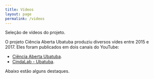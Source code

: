 ```yaml
---
title: Vídeos
layout: page
permalink: /videos
---
```


Seleção de vídeos do projeto.

O projeto Ciência Aberta Ubatuba produziu diversos vídes entre 2015 e 2017. Eles foram publicados em dois canais do YouTube:

- [Ciência Aberta Ubatuba](https://www.youtube.com/channel/UC1J2Bd6q6VhFBNGihT2qYvA).
- [CindaLab - Ubatuba](https://www.youtube.com/@CindaLab/search?query=ubatuba).

Abaixo estão alguns destaques.